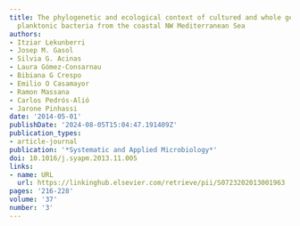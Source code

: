 ```yaml
---
title: The phylogenetic and ecological context of cultured and whole genome-sequenced
  planktonic bacteria from the coastal NW Mediterranean Sea
authors:
- Itziar Lekunberri
- Josep M. Gasol
- Silvia G. Acinas
- Laura Gómez-Consarnau
- Bibiana G Crespo
- Emilio O Casamayor
- Ramon Massana
- Carlos Pedrós-Alió
- Jarone Pinhassi
date: '2014-05-01'
publishDate: '2024-08-05T15:04:47.191409Z'
publication_types:
- article-journal
publication: '*Systematic and Applied Microbiology*'
doi: 10.1016/j.syapm.2013.11.005
links:
- name: URL
  url: https://linkinghub.elsevier.com/retrieve/pii/S0723202013001963
pages: '216-228'
volume: '37'
number: '3'
---
```

